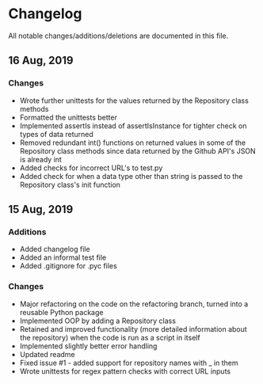 # Changelog



All notable changes/additions/deletions are documented in this file.



## 16 Aug, 2019



### Changes

- Wrote further unittests for the values returned by the Repository class methods
- Formatted the unittests better
- Implemented assertIs instead of assertIsInstance for tighter check on types of data returned
- Removed redundant int() functions on returned values in some of the Repository class methods since data returned by the Github API's JSON is already int
- Added checks for incorrect URL's to test.py
- Added check for when a data type other than string is passed to the Repository class's init function



## 15 Aug, 2019



### Additions

- Added changelog file
- Added an informal test file 
- Added .gitignore for .pyc files



### Changes

- Major refactoring on the code on the refactoring branch, turned into a reusable Python package
- Implemented OOP by adding a Repository class 
- Retained and improved functionality (more detailed information about the repository) when the code is run as a script in itself
- Implemented slightly better error handling
- Updated readme
- Fixed issue #1 - added support for repository names with _ in them
- Wrote unittests for regex pattern checks with correct URL inputs